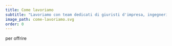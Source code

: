 ```yaml
---
title: Come lavoriamo
subtitle: "Lavoriamo con team dedicati di giuristi d'impresa, ingegneri, esperti di sicurezza e innovazione che collaborano al tuo fianco per offrire una risposta completa a tutte le esigenze dell'impresa digitale."
image_path: come-lavoriamo.svg
order: 0
---
```


 per offrire